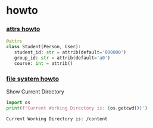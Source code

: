 # howto

### [attrs howto](https://github.com/cyr1z/howto/blob/main/attrs_.ipynb)
   ``` python
   @attrs
   class Student(Person, User):
      student_id: str = attrib(default='000000')
      group_id: str = attrib(default='a0')
      course: int = attrib()
   ```
   
   
### [file system howto](https://github.com/cyr1z/howto/blob/main/File_System_Operation_Basics.ipynb) 


Show Current Directory

   ``` python
   import os
   print(f'Current Working Directory is: {os.getcwd()}')
   ```
   ```
   Current Working Directory is: /content
   ```
